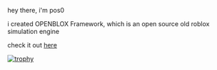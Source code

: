 hey there, i'm pos0

i created OPENBLOX Framework, which is an open source old roblox simulation engine

check it out [here](https://github.com/p0s0/ob-framework)

[![trophy](https://github-profile-trophy.vercel.app/?username=p0s0&theme=onedark)](https://github.com/ryo-ma/github-profile-trophy)
